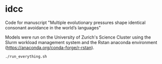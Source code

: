 # idcc

Code for manuscript "Multiple evolutionary pressures shape identical consonant avoidance in the world’s languages"

Models were run on the University of Zurich's Science Cluster using the Slurm workload management system and the Rstan anaconda environment (https://anaconda.org/conda-forge/r-rstan).

```
./run_everything.sh
```
